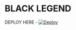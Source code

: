 # BLACK LEGEND

DEPLOY HERE - [![Deploy](https://www.herokucdn.com/deploy/button.svg)](https://heroku.com/deploy?template=https://github.com/infotechbro/black_legend)
